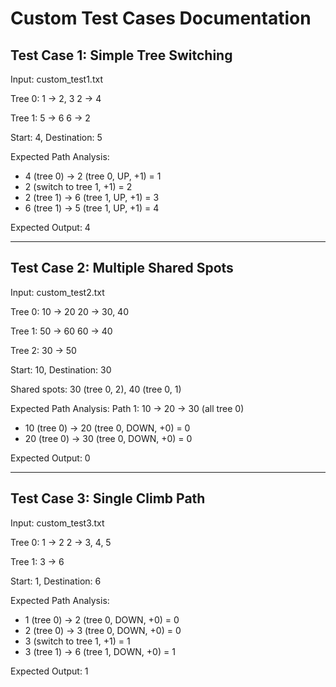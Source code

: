 # Custom Test Cases Documentation

## Test Case 1: Simple Tree Switching
Input: custom_test1.txt

Tree 0:
  1 -> 2, 3
  2 -> 4

Tree 1:
  5 -> 6
  6 -> 2

Start: 4, Destination: 5

Expected Path Analysis:
- 4 (tree 0) -> 2 (tree 0, UP, +1) = 1
- 2 (switch to tree 1, +1) = 2
- 2 (tree 1) -> 6 (tree 1, UP, +1) = 3
- 6 (tree 1) -> 5 (tree 1, UP, +1) = 4

Expected Output: 4

---

## Test Case 2: Multiple Shared Spots
Input: custom_test2.txt

Tree 0:
  10 -> 20
  20 -> 30, 40

Tree 1:
  50 -> 60
  60 -> 40

Tree 2:
  30 -> 50

Start: 10, Destination: 30

Shared spots: 30 (tree 0, 2), 40 (tree 0, 1)

Expected Path Analysis:
Path 1: 10 -> 20 -> 30 (all tree 0)
- 10 (tree 0) -> 20 (tree 0, DOWN, +0) = 0
- 20 (tree 0) -> 30 (tree 0, DOWN, +0) = 0

Expected Output: 0

---

## Test Case 3: Single Climb Path
Input: custom_test3.txt

Tree 0:
  1 -> 2
  2 -> 3, 4, 5

Tree 1:
  3 -> 6

Start: 1, Destination: 6

Expected Path Analysis:
- 1 (tree 0) -> 2 (tree 0, DOWN, +0) = 0
- 2 (tree 0) -> 3 (tree 0, DOWN, +0) = 0
- 3 (switch to tree 1, +1) = 1
- 3 (tree 1) -> 6 (tree 1, DOWN, +0) = 1

Expected Output: 1
